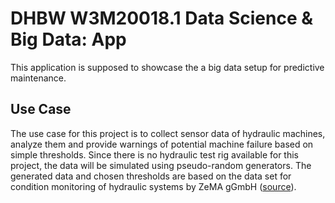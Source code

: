 # DHBW W3M20018.1 Data Science & Big Data: App

This application is supposed to showcase the a big data setup for predictive maintenance.

## Use Case

The use case for this project is to collect sensor data of hydraulic machines, analyze them and provide warnings of potential machine failure based on simple thresholds.
Since there is no hydraulic test rig available for this project, the data will be simulated using pseudo-random generators.
The generated data and chosen thresholds are based on the data set for condition monitoring of hydraulic systems by ZeMA gGmbH ([source](https://archive.ics.uci.edu/ml/datasets/Condition+monitoring+of+hydraulic+systems)).
